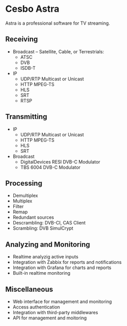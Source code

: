 # Cesbo Astra

Astra is a professional software for TV streaming.

## Receiving

- Broadcast – Satellite, Cable, or Terrestrials:
    - ATSC
    - DVB
    - ISDB-T
- IP
    - UDP/RTP Multicast or Unicast
    - HTTP MPEG-TS
    - HLS
    - SRT
    - RTSP

## Transmitting

- IP
    - UDP/RTP Multicast or Unicast
    - HTTP MPEG-TS
    - HLS
    - SRT
- Broadcast
    - DigitalDevices RESI DVB-C Modulator
    - TBS 6004 DVB-C Modulator

## Processing

- Demultiplex
- Multiplex
- Filter
- Remap
- Redundant sources
- Descrambling: DVB-CI, CAS Client
- Scrambling: DVB SimulCrypt

## Analyzing and Monitoring

- Realtime analyzig active inputs
- Integration with Zabbix for reports and notifications
- Integration with Grafana for charts and reports
- Built-in realtime monitoring

## Miscellaneous

- Web interface for management and monitoring
- Access authentication
- Integration with third-party middlewares
- API for management and moitoring
